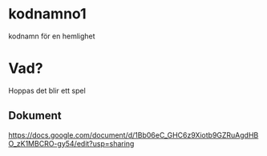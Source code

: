 # kodnamno1
kodnamn för en hemlighet
# Vad?
Hoppas det blir ett spel
## Dokument
https://docs.google.com/document/d/1Bb06eC_GHC6z9Xiotb9GZRuAgdHBO_zK1MBCRO-gy54/edit?usp=sharing
